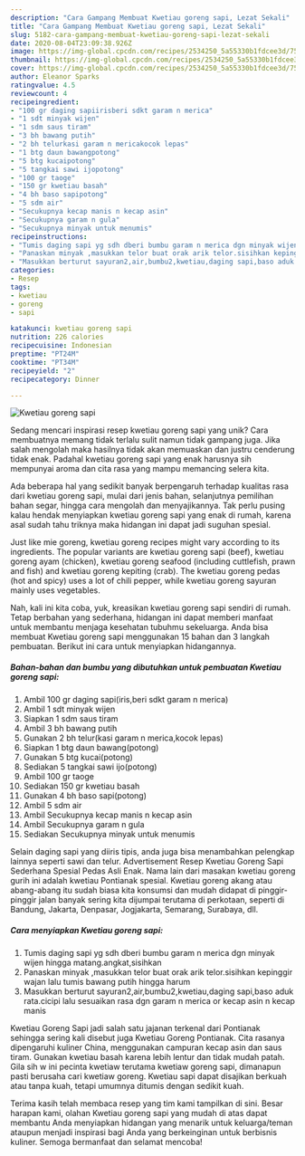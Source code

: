 ```yaml
---
description: "Cara Gampang Membuat Kwetiau goreng sapi, Lezat Sekali"
title: "Cara Gampang Membuat Kwetiau goreng sapi, Lezat Sekali"
slug: 5182-cara-gampang-membuat-kwetiau-goreng-sapi-lezat-sekali
date: 2020-08-04T23:09:38.926Z
image: https://img-global.cpcdn.com/recipes/2534250_5a55330b1fdcee3d/751x532cq70/kwetiau-goreng-sapi-foto-resep-utama.jpg
thumbnail: https://img-global.cpcdn.com/recipes/2534250_5a55330b1fdcee3d/751x532cq70/kwetiau-goreng-sapi-foto-resep-utama.jpg
cover: https://img-global.cpcdn.com/recipes/2534250_5a55330b1fdcee3d/751x532cq70/kwetiau-goreng-sapi-foto-resep-utama.jpg
author: Eleanor Sparks
ratingvalue: 4.5
reviewcount: 4
recipeingredient:
- "100 gr daging sapiirisberi sdkt garam n merica"
- "1 sdt minyak wijen"
- "1 sdm saus tiram"
- "3 bh bawang putih"
- "2 bh telurkasi garam n mericakocok lepas"
- "1 btg daun bawangpotong"
- "5 btg kucaipotong"
- "5 tangkai sawi ijopotong"
- "100 gr taoge"
- "150 gr kwetiau basah"
- "4 bh baso sapipotong"
- "5 sdm air"
- "Secukupnya kecap manis n kecap asin"
- "Secukupnya garam n gula"
- "Secukupnya minyak untuk menumis"
recipeinstructions:
- "Tumis daging sapi yg sdh dberi bumbu garam n merica dgn minyak wijen hingga matang.angkat,sisihkan"
- "Panaskan minyak ,masukkan telor buat orak arik telor.sisihkan kepinggir wajan lalu tumis bawang putih hingga harum"
- "Masukkan berturut sayuran2,air,bumbu2,kwetiau,daging sapi,baso aduk rata.cicipi lalu sesuaikan rasa dgn garam n merica or kecap asin n kecap manis"
categories:
- Resep
tags:
- kwetiau
- goreng
- sapi

katakunci: kwetiau goreng sapi 
nutrition: 226 calories
recipecuisine: Indonesian
preptime: "PT24M"
cooktime: "PT34M"
recipeyield: "2"
recipecategory: Dinner

---
```



![Kwetiau goreng sapi](https://img-global.cpcdn.com/recipes/2534250_5a55330b1fdcee3d/751x532cq70/kwetiau-goreng-sapi-foto-resep-utama.jpg)

Sedang mencari inspirasi resep kwetiau goreng sapi yang unik? Cara membuatnya memang tidak terlalu sulit namun tidak gampang juga. Jika salah mengolah maka hasilnya tidak akan memuaskan dan justru cenderung tidak enak. Padahal kwetiau goreng sapi yang enak harusnya sih mempunyai aroma dan cita rasa yang mampu memancing selera kita.

Ada beberapa hal yang sedikit banyak berpengaruh terhadap kualitas rasa dari kwetiau goreng sapi, mulai dari jenis bahan, selanjutnya pemilihan bahan segar, hingga cara mengolah dan menyajikannya. Tak perlu pusing kalau hendak menyiapkan kwetiau goreng sapi yang enak di rumah, karena asal sudah tahu triknya maka hidangan ini dapat jadi suguhan spesial.

Just like mie goreng, kwetiau goreng recipes might vary according to its ingredients. The popular variants are kwetiau goreng sapi (beef), kwetiau goreng ayam (chicken), kwetiau goreng seafood (including cuttlefish, prawn and fish) and kwetiau goreng kepiting (crab). The kwetiau goreng pedas (hot and spicy) uses a lot of chili pepper, while kwetiau goreng sayuran mainly uses vegetables.


Nah, kali ini kita coba, yuk, kreasikan kwetiau goreng sapi sendiri di rumah. Tetap berbahan yang sederhana, hidangan ini dapat memberi manfaat untuk membantu menjaga kesehatan tubuhmu sekeluarga. Anda bisa membuat Kwetiau goreng sapi menggunakan 15 bahan dan 3 langkah pembuatan. Berikut ini cara untuk menyiapkan hidangannya.

<!--inarticleads1-->

##### Bahan-bahan dan bumbu yang dibutuhkan untuk pembuatan Kwetiau goreng sapi:

1. Ambil 100 gr daging sapi(iris,beri sdkt garam n merica)
1. Ambil 1 sdt minyak wijen
1. Siapkan 1 sdm saus tiram
1. Ambil 3 bh bawang putih
1. Gunakan 2 bh telur(kasi garam n merica,kocok lepas)
1. Siapkan 1 btg daun bawang(potong)
1. Gunakan 5 btg kucai(potong)
1. Sediakan 5 tangkai sawi ijo(potong)
1. Ambil 100 gr taoge
1. Sediakan 150 gr kwetiau basah
1. Gunakan 4 bh baso sapi(potong)
1. Ambil 5 sdm air
1. Ambil Secukupnya kecap manis n kecap asin
1. Ambil Secukupnya garam n gula
1. Sediakan Secukupnya minyak untuk menumis


Selain daging sapi yang diiris tipis, anda juga bisa menambahkan pelengkap lainnya seperti sawi dan telur. Advertisement Resep Kwetiau Goreng Sapi Sederhana Spesial Pedas Asli Enak. Nama lain dari masakan kwetiau goreng gurih ini adalah kwetiau Pontianak spesial. Kwetiau goreng akang atau abang-abang itu sudah biasa kita konsumsi dan mudah didapat di pinggir-pinggir jalan banyak sering kita dijumpai terutama di perkotaan, seperti di Bandung, Jakarta, Denpasar, Jogjakarta, Semarang, Surabaya, dll. 

<!--inarticleads2-->

##### Cara menyiapkan Kwetiau goreng sapi:

1. Tumis daging sapi yg sdh dberi bumbu garam n merica dgn minyak wijen hingga matang.angkat,sisihkan
1. Panaskan minyak ,masukkan telor buat orak arik telor.sisihkan kepinggir wajan lalu tumis bawang putih hingga harum
1. Masukkan berturut sayuran2,air,bumbu2,kwetiau,daging sapi,baso aduk rata.cicipi lalu sesuaikan rasa dgn garam n merica or kecap asin n kecap manis


Kwetiau Goreng Sapi jadi salah satu jajanan terkenal dari Pontianak sehingga sering kali disebut juga Kwetiau Goreng Pontianak. Cita rasanya dipengaruhi kuliner China, menggunakan campuran kecap asin dan saus tiram. Gunakan kwetiau basah karena lebih lentur dan tidak mudah patah. Gila sih w ini pecinta kwetiaw terutama kwetiaw goreng sapi, dimanapun pasti berusaha cari kwetiaw goreng. Kwetiau sapi dapat disajikan berkuah atau tanpa kuah, tetapi umumnya ditumis dengan sedikit kuah. 

Terima kasih telah membaca resep yang tim kami tampilkan di sini. Besar harapan kami, olahan Kwetiau goreng sapi yang mudah di atas dapat membantu Anda menyiapkan hidangan yang menarik untuk keluarga/teman ataupun menjadi inspirasi bagi Anda yang berkeinginan untuk berbisnis kuliner. Semoga bermanfaat dan selamat mencoba!
